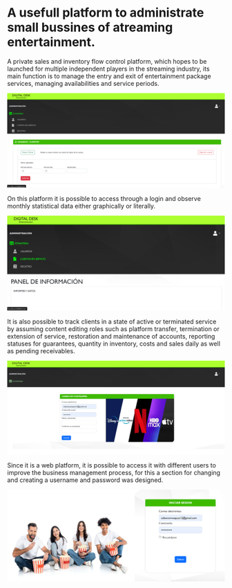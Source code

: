 # A usefull platform to administrate small bussines of atreaming entertainment.

<div style="align:justify;">
  
A private sales and inventory flow control platform, which hopes to be launched for multiple independent players in the streaming industry, its main function is to manage the entry and exit of entertainment package services, managing availabilities and service periods. 

![](https://github.com/sebasquez123/Streaming-Platform/blob/main/figures/vue3.png)

On this platform it is possible to access through a login and observe monthly statistical data either graphically or literally.

![](https://github.com/sebasquez123/Streaming-Platform/blob/main/figures/vue1.png)

It is also possible to track clients in a state of active or terminated service by assuming content editing roles such as platform transfer, termination or extension of service, restoration and maintenance of accounts, reporting statuses for guarantees, quantity in inventory, costs and sales daily as well as pending receivables.

![](https://github.com/sebasquez123/Streaming-Platform/blob/main/figures/vue2.png)

Since it is a web platform, it is possible to access it with different users to improve the business management process, for this a section for changing and creating a username and password was designed.

![](https://github.com/sebasquez123/Streaming-Platform/blob/main/figures/vue4.png)
  
</div>
